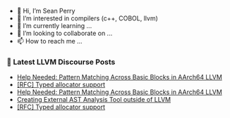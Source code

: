 - 👋 Hi, I’m Sean Perry
- 👀 I’m interested in compilers (c++, COBOL, llvm)
- 🌱 I’m currently learning ...
- 💞️ I’m looking to collaborate on ...
- 📫 How to reach me ...

<!---
s66perry/s66perry is a ✨ special ✨ repository because its `README.md` (this file) appears on your GitHub profile.
You can click the Preview link to take a look at your changes.
--->
### 📕 Latest LLVM Discourse Posts

<!-- DISCOURSE-LLVM:START -->
- [Help Needed: Pattern Matching Across Basic Blocks in AArch64 LLVM](https://discourse.llvm.org/t/help-needed-pattern-matching-across-basic-blocks-in-aarch64-llvm/80473#post_3)
- [[RFC] Typed allocator support](https://discourse.llvm.org/t/rfc-typed-allocator-support/79720#post_14)
- [Help Needed: Pattern Matching Across Basic Blocks in AArch64 LLVM](https://discourse.llvm.org/t/help-needed-pattern-matching-across-basic-blocks-in-aarch64-llvm/80473#post_2)
- [Creating External AST Analysis Tool outside of LLVM](https://discourse.llvm.org/t/creating-external-ast-analysis-tool-outside-of-llvm/80414#post_5)
- [[RFC] Typed allocator support](https://discourse.llvm.org/t/rfc-typed-allocator-support/79720#post_13)
<!-- DISCOURSE-LLVM:END -->
